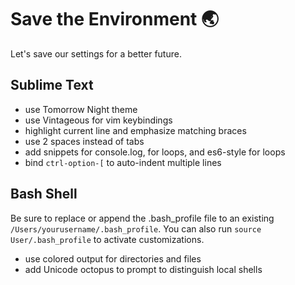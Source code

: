 # Save the Environment 🌏
Let's save our settings for a better future.

## Sublime Text
* use Tomorrow Night theme
* use Vintageous for vim keybindings
* highlight current line and emphasize matching braces
* use 2 spaces instead of tabs
* add snippets for console.log, for loops, and es6-style for loops
* bind `ctrl-option-[` to auto-indent multiple lines

## Bash Shell
Be sure to replace or append the .bash_profile file to an existing `/Users/yourusername/.bash_profile`. You can also run `source User/.bash_profile` to activate customizations.
* use colored output for directories and files
* add Unicode octopus to prompt to distinguish local shells
